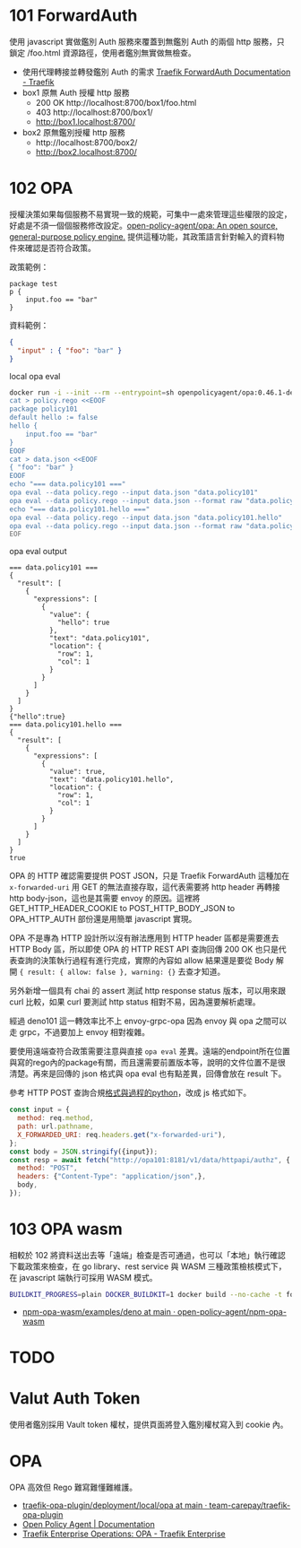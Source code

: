 # 101 ForwardAuth

使用 javascript 實做鑑別 Auth 服務來覆蓋到無鑑別 Auth 的兩個 http 服務，只鎖定 /foo.html 資源路徑，使用者鑑別無實做無檢查。

- 使用代理轉接並轉發鑑別 Auth 的需求 [Traefik ForwardAuth Documentation - Traefik](https://doc.traefik.io/traefik/middlewares/http/forwardauth/)
- box1 原無 Auth 授權 http 服務
  - 200 OK http://localhost:8700/box1/foo.html
  - 403 http://localhost:8700/box1/
  - http://box1.localhost:8700/
- box2 原無鑑別授權 http 服務 
  - http://localhost:8700/box2/
  - http://box2.localhost:8700/


# 102 OPA

授權決策如果每個服務不易實現一致的規範，可集中一處來管理這些權限的設定，好處是不須一個個服務修改設定。[open-policy-agent/opa: An open source, general-purpose policy engine.](https://github.com/open-policy-agent/opa) 提供這種功能，其政策語言針對輸入的資料物件來確認是否符合政策。

政策範例：

```rego
package test
p {
    input.foo == "bar"
}
```

資料範例：

```json
{
  "input" : { "foo": "bar" }
}
```

local opa eval

```sh
docker run -i --init --rm --entrypoint=sh openpolicyagent/opa:0.46.1-debug <<EOF
cat > policy.rego <<EOOF
package policy101
default hello := false
hello {
    input.foo == "bar"
}
EOOF
cat > data.json <<EOOF
{ "foo": "bar" }
EOOF
echo "=== data.policy101 ==="
opa eval --data policy.rego --input data.json "data.policy101"
opa eval --data policy.rego --input data.json --format raw "data.policy101"
echo "=== data.policy101.hello ==="
opa eval --data policy.rego --input data.json "data.policy101.hello"
opa eval --data policy.rego --input data.json --format raw "data.policy101.hello"
EOF
```

opa eval output

```
=== data.policy101 ===
{
  "result": [
    {
      "expressions": [
        {
          "value": {
            "hello": true
          },
          "text": "data.policy101",
          "location": {
            "row": 1,
            "col": 1
          }
        }
      ]
    }
  ]
}
{"hello":true}
=== data.policy101.hello ===
{
  "result": [
    {
      "expressions": [
        {
          "value": true,
          "text": "data.policy101.hello",
          "location": {
            "row": 1,
            "col": 1
          }
        }
      ]
    }
  ]
}
true
```

OPA 的 HTTP 確認需要提供 POST JSON，只是 Traefik ForwardAuth 這種加在 ```x-forwarded-uri``` 用 GET 的無法直接存取，這代表需要將 http header 再轉接 http body-json，這也是其需要 envoy 的原因。這裡將 GET_HTTP_HEADER_COOKIE to POST_HTTP_BODY_JSON to OPA_HTTP_AUTH 部份還是用簡單 javascript 實現。

OPA 不是專為 HTTP 設計所以沒有辦法應用到 HTTP header 區都是需要進去 HTTP Body 區，所以即使 OPA 的 HTTP REST API 查詢回傳 200 OK 也只是代表查詢的決策執行過程有進行完成，實際的內容如 allow 結果還是要從 Body 解開 ```{ result: { allow: false }, warning: {}``` 去查才知道。

另外新增一個具有 chai 的 assert 測試 http response status 版本，可以用來跟 curl 比較，如果 curl 要測試 http status 相對不易，因為還要解析處理。

經過 deno101 這一轉效率比不上 envoy-grpc-opa 因為 envoy 與 opa 之間可以走 grpc，不過要加上 envoy 相對複雜。

要使用遠端查符合政策需要注意與直接 ```opa eval``` 差異。遠端的endpoint所在位置與寫的rego內的package有關，而且還需要前置版本等，說明的文件位置不是很清楚。再來是回傳的 json 格式與 opa eval 也有點差異，回傳會放在 result 下。

參考 HTTP POST 查詢合規[格式與過程的python](https://github.com/open-policy-agent/contrib/blob/1ca4e5400e0697f85cab799eaef8db6d87ebd2b7/api_authz/docker/echo_server.py#L20)，改成 js 格式如下。

```js
const input = {
  method: req.method,
  path: url.pathname,
  X_FORWARDED_URI: req.headers.get("x-forwarded-uri"),
};
const body = JSON.stringify({input});
const resp = await fetch("http://opa101:8181/v1/data/httpapi/authz", {
  method: "POST",
  headers: {"Content-Type": "application/json",},
  body,
});
```

# 103 OPA wasm

相較於 102 將資料送出去等「遠端」檢查是否可通過，也可以「本地」執行確認下載政策來檢查，在 go library、rest service 與 WASM 三種政策檢核模式下，在 javascript 端執行可採用 WASM 模式。

```sh
BUILDKIT_PROGRESS=plain DOCKER_BUILDKIT=1 docker build --no-cache -t foo --target opa101 .
```

- [npm-opa-wasm/examples/deno at main · open-policy-agent/npm-opa-wasm](https://github.com/open-policy-agent/npm-opa-wasm/tree/main/examples/deno)

# TODO

# Valut Auth Token

使用者鑑別採用 Vault token 權杖，提供頁面將登入鑑別權杖寫入到 cookie 內。

# OPA 

OPA 高效但 Rego 難寫難懂難維護。

- [traefik-opa-plugin/deployment/local/opa at main · team-carepay/traefik-opa-plugin](https://github.com/team-carepay/traefik-opa-plugin/tree/main/deployment/local/opa)
- [Open Policy Agent | Documentation](https://www.openpolicyagent.org/docs/latest/)
- [Traefik Enterprise Operations: OPA - Traefik Enterprise](https://doc.traefik.io/traefik-enterprise/operations/opa/opa-guide/)